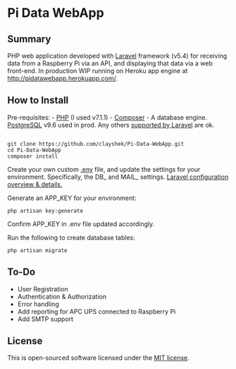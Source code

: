 # Pi Data WebApp

## Summary

PHP web application developed with <a href="https://laravel.com/docs">Laravel</a> framework (v5.4) for receiving data from 
a Raspberry Pi via an API, and displaying that data via a web front-end. In production
WIP running on Heroku app engine at http://pidatawebapp.herokuapp.com/.

## How to Install

Pre-requisites:
    - <a href="http://php.net/downloads.php">PHP</a> (I used v7.1.1)
    - <a href="https://getcomposer.org/">Composer</a>
    - A database engine. <a href="https://www.postgresql.org/download/">PostgreSQL</a> v9.6 used in prod. Any others <a href="https://laravel.com/docs/5.4/database">supported by Laravel</a> are ok.

<pre><code>
git clone https://github.com/clayshek/Pi-Data-WebApp.git
cd Pi-Data-WebApp
composer install
</code></pre>

Create your own custom <a href="https://github.com/laravel/laravel/blob/master/.env.example">.env</a> file, and update the settings for your environment.
Specifically, the DB_ and MAIL_ settings. 
<a href="https://laravel.com/docs/5.4/configuration">Laravel configuration overview & details.</a>

Generate an APP_KEY for your environment:
<pre><code>php artisan key:generate</code></pre>
Confirm APP_KEY in .env file updated accordingly.

Run the following to create database tables:
<pre><code>php artisan migrate</code></pre>



## To-Do

 - User Registration
 - Authentication & Authorization
 - Error handling
 - Add reporting for APC UPS connected to Raspberry Pi 
 - Add SMTP support

## License

This is open-sourced software licensed under the [MIT license](http://opensource.org/licenses/MIT).
